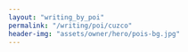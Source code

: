 ```yaml
---
layout: "writing_by_poi"
permalink: "/writing/poi/cuzco"
header-img: "assets/owner/hero/pois-bg.jpg"
---
```

